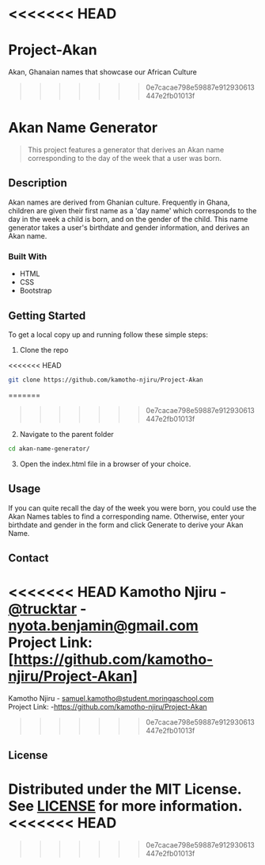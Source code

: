 <<<<<<< HEAD
=======
# Project-Akan
Akan, Ghanaian names that showcase our African Culture
>>>>>>> 0e7cacae798e59887e912930613447e2fb01013f
# Akan Name Generator

> This project features a generator that derives an Akan name corresponding to the day of the week that a user was born.
## Description

Akan names are derived from Ghanian culture.
Frequently in Ghana, children are given their first name as a 'day name' which corresponds to the day in the week a child is born, and on the gender of the child.
This name generator takes a user's birthdate and gender information, and derives an Akan name.

### Built With

- HTML
- CSS
- Bootstrap

## Getting Started

To get a local copy up and running follow these simple steps:

1. Clone the repo

<<<<<<< HEAD
```sh
git clone https://github.com/kamotho-njiru/Project-Akan
```
=======
>>>>>>> 0e7cacae798e59887e912930613447e2fb01013f

2. Navigate to the parent folder

```sh
cd akan-name-generator/
```

3. Open the index.html file in a browser of your choice.

## Usage

If you can quite recall the day of the week you were born, you could use the Akan Names tables to find a corresponding name.
Otherwise, enter your birthdate and gender in the form and click Generate to derive your Akan Name.

## Contact

<<<<<<< HEAD
Kamotho Njiru - [@trucktar](https://twitter.com/trucktar) - nyota.benjamin@gmail.com  
Project Link: [https://github.com/kamotho-njiru/Project-Akan]
=======
Kamotho Njiru -  samuel.kamotho@student.moringaschool.com  
Project Link: -https://github.com/kamotho-njiru/Project-Akan
>>>>>>> 0e7cacae798e59887e912930613447e2fb01013f

## License

Distributed under the MIT License. See [LICENSE](LICENSE) for more information.
<<<<<<< HEAD
=======

>>>>>>> 0e7cacae798e59887e912930613447e2fb01013f

